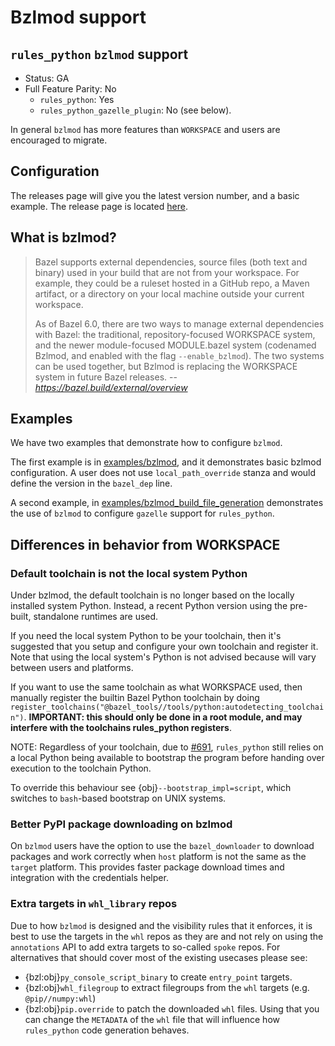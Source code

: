 # Bzlmod support

## `rules_python` `bzlmod` support

- Status: GA
- Full Feature Parity: No
    - `rules_python`: Yes
    - `rules_python_gazelle_plugin`: No (see below).

In general `bzlmod` has more features than `WORKSPACE` and users are encouraged to migrate.

## Configuration

The releases page will give you the latest version number, and a basic example.  The release page is located [here](/bazelbuild/rules_python/releases).

## What is bzlmod?

> Bazel supports external dependencies, source files (both text and binary) used in your build that are not from your workspace. For example, they could be a ruleset hosted in a GitHub repo, a Maven artifact, or a directory on your local machine outside your current workspace.
>
> As of Bazel 6.0, there are two ways to manage external dependencies with Bazel: the traditional, repository-focused WORKSPACE system, and the newer module-focused MODULE.bazel system (codenamed Bzlmod, and enabled with the flag `--enable_bzlmod`). The two systems can be used together, but Bzlmod is replacing the WORKSPACE system in future Bazel releases.
> -- <cite>https://bazel.build/external/overview</cite>

## Examples

We have two examples that demonstrate how to configure `bzlmod`.

The first example is in [examples/bzlmod](examples/bzlmod), and it demonstrates basic bzlmod configuration.
A user does not use `local_path_override` stanza and would define the version in the `bazel_dep` line.

A second example, in [examples/bzlmod_build_file_generation](examples/bzlmod_build_file_generation) demonstrates the use of `bzlmod` to configure `gazelle` support for `rules_python`.

## Differences in behavior from WORKSPACE

### Default toolchain is not the local system Python

Under bzlmod, the default toolchain is no longer based on the locally installed
system Python. Instead, a recent Python version using the pre-built,
standalone runtimes are used.

If you need the local system Python to be your toolchain, then it's suggested
that you setup and configure your own toolchain and register it. Note that using
the local system's Python is not advised because will vary between users and
platforms.

If you want to use the same toolchain as what WORKSPACE used, then manually
register the builtin Bazel Python toolchain by doing
`register_toolchains("@bazel_tools//tools/python:autodetecting_toolchain")`.
**IMPORTANT: this should only be done in a root module, and may interfere with
the toolchains rules_python registers**.

NOTE: Regardless of your toolchain, due to
[#691](https://github.com/bazelbuild/rules_python/issues/691), `rules_python`
still relies on a local Python being available to bootstrap the program before
handing over execution to the toolchain Python.

To override this behaviour see {obj}`--bootstrap_impl=script`, which switches
to `bash`-based bootstrap on UNIX systems.

### Better PyPI package downloading on bzlmod

On `bzlmod` users have the option to use the `bazel_downloader` to download packages
and work correctly when `host` platform is not the same as the `target` platform. This
provides faster package download times and integration with the credentials helper.

### Extra targets in `whl_library` repos

Due to how `bzlmod` is designed and the visibility rules that it enforces, it is best to use
the targets in the `whl` repos as they are and not rely on using the `annotations` API to
add extra targets to so-called `spoke` repos. For alternatives that should cover most of the
existing usecases please see:
* {bzl:obj}`py_console_script_binary` to create `entry_point` targets.
* {bzl:obj}`whl_filegroup` to extract filegroups from the `whl` targets (e.g. `@pip//numpy:whl`)
* {bzl:obj}`pip.override` to patch the downloaded `whl` files. Using that you
  can change the `METADATA` of the `whl` file that will influence how
  `rules_python` code generation behaves.
